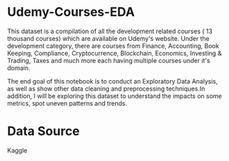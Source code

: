 # Udemy-Courses-EDA
This dataset is a compilation of all the development related courses ( 13 thousand courses) which are available on Udemy's website. Under the development category, there are courses from Finance, Accounting, Book Keeping, Compliance, Cryptocurrence, Blockchain, Economics, Investing & Trading, Taxes and much more each having multiple courses under it's domain.

The end goal of this notebook is to conduct an Exploratory Data Analysis, as well as show other data cleaning and preprocessing techniques.In addition, I will be exploring this dataset to understand the impacts on some metrics, spot uneven patterns and trends.

# Data Source
Kaggle
